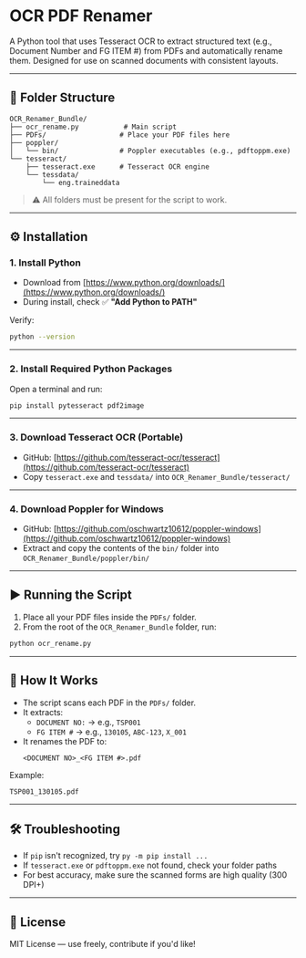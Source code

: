 # OCR PDF Renamer

A Python tool that uses Tesseract OCR to extract structured text (e.g., Document Number and FG ITEM #) from PDFs and automatically rename them. Designed for use on scanned documents with consistent layouts.

---

## 📂 Folder Structure

```
OCR_Renamer_Bundle/
├── ocr_rename.py           # Main script
├── PDFs/                  # Place your PDF files here
├── poppler/
│   └── bin/               # Poppler executables (e.g., pdftoppm.exe)
└── tesseract/
    ├── tesseract.exe      # Tesseract OCR engine
    └── tessdata/
        └── eng.traineddata
```

> ⚠️ All folders must be present for the script to work.

---

## ⚙️ Installation

### 1. Install Python

- Download from [https://www.python.org/downloads/](https://www.python.org/downloads/)
- During install, check ✅ **"Add Python to PATH"**

Verify:
```bash
python --version
```

---

### 2. Install Required Python Packages

Open a terminal and run:

```bash
pip install pytesseract pdf2image
```

---

### 3. Download Tesseract OCR (Portable)

- GitHub: [https://github.com/tesseract-ocr/tesseract](https://github.com/tesseract-ocr/tesseract)
- Copy `tesseract.exe` and `tessdata/` into `OCR_Renamer_Bundle/tesseract/`

---

### 4. Download Poppler for Windows

- GitHub: [https://github.com/oschwartz10612/poppler-windows](https://github.com/oschwartz10612/poppler-windows)
- Extract and copy the contents of the `bin/` folder into `OCR_Renamer_Bundle/poppler/bin/`

---

## ▶️ Running the Script

1. Place all your PDF files inside the `PDFs/` folder.
2. From the root of the `OCR_Renamer_Bundle` folder, run:

```bash
python ocr_rename.py
```

---

## 🧠 How It Works

- The script scans each PDF in the `PDFs/` folder.
- It extracts:
  - `DOCUMENT NO:` → e.g., `TSP001`
  - `FG ITEM #` → e.g., `130105`, `ABC-123`, `X_001`
- It renames the PDF to:  
  ```
  <DOCUMENT NO>_<FG ITEM #>.pdf
  ```

Example:
```
TSP001_130105.pdf
```

---

## 🛠 Troubleshooting

- If `pip` isn't recognized, try `py -m pip install ...`
- If `tesseract.exe` or `pdftoppm.exe` not found, check your folder paths
- For best accuracy, make sure the scanned forms are high quality (300 DPI+)

---

## 📄 License

MIT License — use freely, contribute if you'd like!

